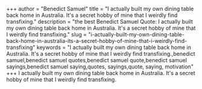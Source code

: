+++
author = "Benedict Samuel"
title = "I actually built my own dining table back home in Australia. It's a secret hobby of mine that I weirdly find transfixing."
description = "the best Benedict Samuel Quote: I actually built my own dining table back home in Australia. It's a secret hobby of mine that I weirdly find transfixing."
slug = "i-actually-built-my-own-dining-table-back-home-in-australia-its-a-secret-hobby-of-mine-that-i-weirdly-find-transfixing"
keywords = "I actually built my own dining table back home in Australia. It's a secret hobby of mine that I weirdly find transfixing.,benedict samuel,benedict samuel quotes,benedict samuel quote,benedict samuel sayings,benedict samuel saying,quotes, sayings,quote, saying, motivation"
+++
I actually built my own dining table back home in Australia. It's a secret hobby of mine that I weirdly find transfixing.
